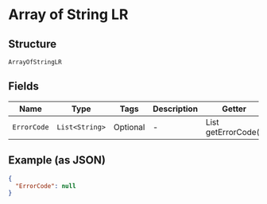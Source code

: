 
# Array of String LR

## Structure

`ArrayOfStringLR`

## Fields

| Name | Type | Tags | Description | Getter | Setter |
|  --- | --- | --- | --- | --- | --- |
| `ErrorCode` | `List<String>` | Optional | - | List<String> getErrorCode() | setErrorCode(List<String> errorCode) |

## Example (as JSON)

```json
{
  "ErrorCode": null
}
```

